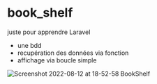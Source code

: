# book_shelf
juste pour apprendre Laravel 
 - une bdd
 - recupération des données via fonction 
 - affichage via boucle simple

![Screenshot 2022-08-12 at 18-52-58 BookShelf](https://user-images.githubusercontent.com/30318118/184406712-93d97a07-841d-4f9f-9d48-ddd536c10739.png)

